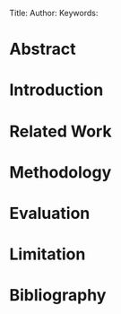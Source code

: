 Title:
Author:
Keywords:

# Abstract

# Introduction

# Related Work

# Methodology

# Evaluation

# Limitation

# Bibliography
